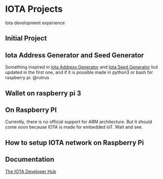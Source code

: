 # IOTA Projects
Iota development experience

## Initial Project

## Iota Address Generator and Seed Generator
Something inspired in [Iota Address Generator](https://github.com/domschiener/iota-address-generator) and [Iota Seed Generator](https://github.com/eukaryote31/iota-seed-gen) but updated in the first one, and if it is possible made in python3 or bash for raspberry pi. @rutrus

## Wallet on raspberry pi 3

## On Raspberry PI
Currently, there is no official support for ARM architecture. But it should come soon because IOTA is made for embedded IoT. Wait and see.

## How to setup IOTA network on Raspberry Pi

## Documentation
[The IOTA Developer Hub](https://iota.readme.io/)
